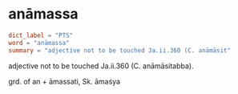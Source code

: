 # anāmassa

``` toml
dict_label = "PTS"
word = "anāmassa"
summary = "adjective not to be touched Ja.ii.360 (C. anāmāsit"
```

adjective not to be touched Ja.ii.360 (C. anāmāsitabba).

grd. of an \+ āmassati, Sk. āmaśya

